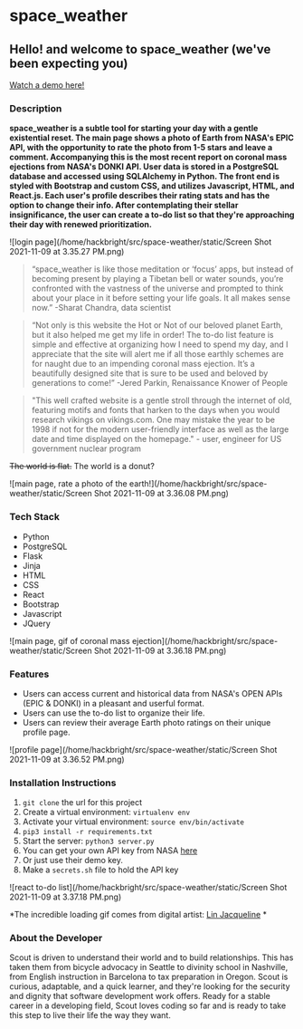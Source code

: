 

# space_weather
## Hello! and welcome to space_weather (we've been expecting you)
[Watch a demo here!](https://youtu.be/2KJWplzIRFQ)
### Description

**space_weather is a subtle tool for starting your day with a gentle existential reset. The main page shows a photo of Earth from NASA's EPIC API, with the opportunity to rate the photo from 1-5 stars and leave a comment. Accompanying this is the most recent report on coronal mass ejections from NASA's DONKI API. User data is stored in a PostgreSQL database and accessed using SQLAlchemy in Python. The front end is styled with Bootstrap and custom CSS, and utilizes Javascript, HTML, and React.js. Each user's profile describes their rating stats and has the option to change their info. After contemplating their stellar insignificance, the user can create a to-do list so that they're approaching their day with renewed prioritization.**

![login page](/home/hackbright/src/space-weather/static/Screen Shot 2021-11-09 at 3.35.27 PM.png)

> “space_weather is like those meditation or ‘focus’ apps, but instead of becoming present by playing a Tibetan bell or water sounds, you’re confronted with the vastness of the universe and prompted to think about your place in it before setting your life goals. It all makes sense now.” -Sharat Chandra, data scientist

> “Not only is this website the Hot or Not of our beloved planet Earth, but it also helped me get my life in order! The to-do list feature is simple and effective at organizing how I need to spend my day, and I appreciate that the site will alert me if all those earthly schemes are for naught due to an impending coronal mass ejection. It’s a beautifully designed site that is sure to be used and beloved by generations to come!” -Jered Parkin, Renaissance Knower of People

> "This well crafted website is a gentle stroll through the internet of old, featuring motifs and fonts that harken to the days when you would research vikings on vikings.com. One may mistake the year to be 1998 if not for the modern user-friendly interface as well as the large date and time displayed on the homepage." - user, engineer for US government nuclear program

~~The world is flat.~~ The world is a donut?

![main page, rate a photo of the earth!](/home/hackbright/src/space-weather/static/Screen Shot 2021-11-09 at 3.36.08 PM.png)

### Tech Stack
- Python 
- PostgreSQL
- Flask 
- Jinja 
- HTML 
- CSS 
- React 
- Bootstrap 
- Javascript 
- JQuery

![main page, gif of coronal mass ejection](/home/hackbright/src/space-weather/static/Screen Shot 2021-11-09 at 3.36.18 PM.png)

### Features
- Users can access current and historical data from NASA's OPEN APIs (EPIC & DONKI) in a pleasant and userful format.
- Users can use the to-do list to organize their life.
- Users can review their average Earth photo ratings on their unique profile page.

![profile page](/home/hackbright/src/space-weather/static/Screen Shot 2021-11-09 at 3.36.52 PM.png)

### Installation Instructions

1. `git clone` the url for this project
2. Create a virtual environment: `virtualenv env`
3. Activate your virtual environment: `source env/bin/activate`
4. `pip3 install -r requirements.txt`
5. Start the server: `python3 server.py`
6. You can get your own API key from NASA [here](https://api.nasa.gov/)
7. Or just use their demo key.
8. Make a `secrets.sh` file to hold the API key

![react to-do list](/home/hackbright/src/space-weather/static/Screen Shot 2021-11-09 at 3.37.18 PM.png)


*The incredible loading gif comes from digital artist: [Lin Jacqueline](https://linjacqueline.com/) *

### About the Developer
Scout is driven to understand their world and to build relationships. This has taken them from bicycle advocacy in Seattle to divinity school in Nashville,  from English instruction in Barcelona to tax preparation in Oregon. Scout is curious, adaptable, and a quick learner, and they're looking for the security and dignity that software development work offers. Ready for a stable career in a developing field, Scout loves  coding so far and is ready to take this step to live their life the way they want.


<!-- 
### Horizontal Rule

--- -->
